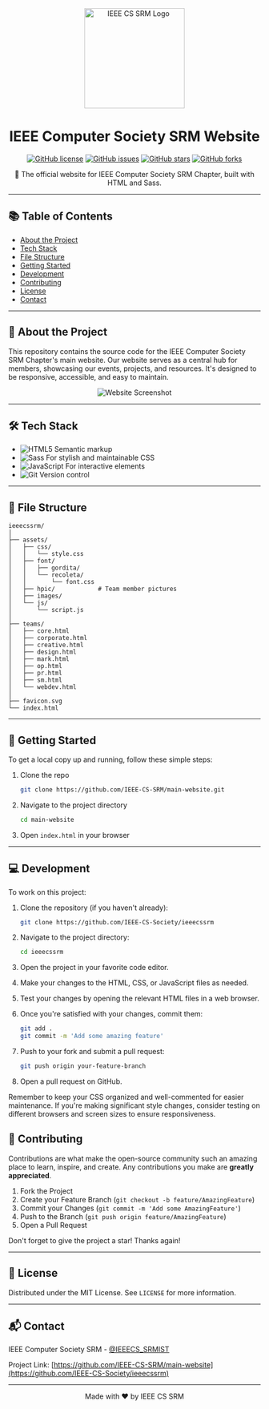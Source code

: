 <div align="center">
  <img src="https://github.com/user-attachments/assets/c08b078e-9814-4317-a7bf-8de6b963ec2b" alt="IEEE CS SRM Logo" width="200"/>


# IEEE Computer Society SRM Website

[![GitHub license](https://img.shields.io/github/license/IEEE-CS-SRM/main-website)](https://github.com/IEEE-CS-Society/ieeecssrm/blob/main/LICENSE)
[![GitHub issues](https://img.shields.io/github/issues/IEEE-CS-SRM/main-website)](https://github.com/IEEE-CS-Society/ieeecssrm/issues)
[![GitHub stars](https://img.shields.io/github/stars/IEEE-CS-SRM/main-website)](https://github.com/IEEE-CS-Society/ieeecssrm/stargazers)
[![GitHub forks](https://img.shields.io/github/forks/IEEE-CS-SRM/main-website)](https://github.com/IEEE-CS-Society/ieeecssrm/network)

🚀 The official website for IEEE Computer Society SRM Chapter, built with HTML and Sass.
</div>

---

## 📚 Table of Contents

- [About the Project](#-about-the-project)
- [Tech Stack](#-tech-stack)
- [File Structure](#-file-structure)
- [Getting Started](#-getting-started)
- [Development](#-development)
- [Contributing](#-contributing)
- [License](#-license)
- [Contact](#-contact)

---

## 🌟 About the Project

This repository contains the source code for the IEEE Computer Society SRM Chapter's main website. Our website serves as a central hub for members, showcasing our events, projects, and resources. It's designed to be responsive, accessible, and easy to maintain.

<div align="center">

![Website Screenshot](https://raw.githubusercontent.com/IEEE-CS-SRM/main-website/main/screenshot.png)

</div>

---

## 🛠 Tech Stack

- ![HTML5](https://img.shields.io/badge/HTML5-E34F26?style=for-the-badge&logo=html5&logoColor=white) Semantic markup
- ![Sass](https://img.shields.io/badge/Sass-CC6699?style=for-the-badge&logo=sass&logoColor=white) For stylish and maintainable CSS
- ![JavaScript](https://img.shields.io/badge/JavaScript-F7DF1E?style=for-the-badge&logo=javascript&logoColor=black) For interactive elements
- ![Git](https://img.shields.io/badge/Git-F05032?style=for-the-badge&logo=git&logoColor=white) Version control

---

## 📂 File Structure

```
ieeecssrm/
│
├── assets/
│   ├── css/
│   │   └── style.css
│   ├── font/
│   │   ├── gordita/
│   │   └── recoleta/
│   │       └── font.css
│   ├── hpic/            # Team member pictures
│   ├── images/
│   └── js/
│       └── script.js
│
├── teams/
│   ├── core.html
│   ├── corporate.html
│   ├── creative.html
│   ├── design.html
│   ├── mark.html
│   ├── op.html
│   ├── pr.html
│   ├── sm.html
│   └── webdev.html
│
├── favicon.svg
└── index.html
```

---

## 🚀 Getting Started

To get a local copy up and running, follow these simple steps:

1. Clone the repo
   ```sh
   git clone https://github.com/IEEE-CS-SRM/main-website.git
   ```
2. Navigate to the project directory
   ```sh
   cd main-website
   ```
3. Open `index.html` in your browser

---

## 💻 Development

To work on this project:

1. Clone the repository (if you haven't already):
   ```sh
   git clone https://github.com/IEEE-CS-Society/ieeecssrm
   ```

2. Navigate to the project directory:
   ```sh
   cd ieeecssrm
   ```

3. Open the project in your favorite code editor.

4. Make your changes to the HTML, CSS, or JavaScript files as needed.

5. Test your changes by opening the relevant HTML files in a web browser.

6. Once you're satisfied with your changes, commit them:
   ```sh
   git add .
   git commit -m 'Add some amazing feature'
   ```

7. Push to your fork and submit a pull request:
   ```sh
   git push origin your-feature-branch
   ```

8. Open a pull request on GitHub.

Remember to keep your CSS organized and well-commented for easier maintenance. If you're making significant style changes, consider testing on different browsers and screen sizes to ensure responsiveness.

## 🤝 Contributing

Contributions are what make the open-source community such an amazing place to learn, inspire, and create. Any contributions you make are **greatly appreciated**.

1. Fork the Project
2. Create your Feature Branch (`git checkout -b feature/AmazingFeature`)
3. Commit your Changes (`git commit -m 'Add some AmazingFeature'`)
4. Push to the Branch (`git push origin feature/AmazingFeature`)
5. Open a Pull Request

Don't forget to give the project a star! Thanks again!

---

## 📜 License

Distributed under the MIT License. See `LICENSE` for more information.

---

## 📬 Contact

IEEE Computer Society SRM - [@IEEECS_SRMIST](https://www.instagram.com/ieeecs_srmist/)

Project Link: [https://github.com/IEEE-CS-SRM/main-website](https://github.com/IEEE-CS-Society/ieeecssrm)

---

<div align="center">

Made with ❤️ by IEEE CS SRM

</div>
